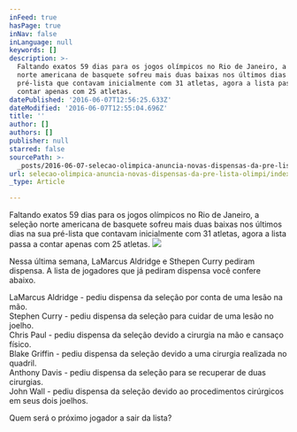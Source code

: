 ```yaml
---
inFeed: true
hasPage: true
inNav: false
inLanguage: null
keywords: []
description: >-
  Faltando exatos 59 dias para os jogos olímpicos no Rio de Janeiro, a seleção
  norte americana de basquete sofreu mais duas baixas nos últimos dias na sua
  pré-lista que contavam inicialmente com 31 atletas, agora a lista passa a
  contar apenas com 25 atletas. 
datePublished: '2016-06-07T12:56:25.633Z'
dateModified: '2016-06-07T12:55:04.696Z'
title: ''
author: []
authors: []
publisher: null
starred: false
sourcePath: >-
  _posts/2016-06-07-selecao-olimpica-anuncia-novas-dispensas-da-pre-lista-olimpi.md
url: selecao-olimpica-anuncia-novas-dispensas-da-pre-lista-olimpi/index.html
_type: Article

---
```

Faltando exatos 59 dias para os jogos olímpicos no Rio de Janeiro, a seleção norte americana de basquete sofreu mais duas baixas nos últimos dias na sua pré-lista que contavam inicialmente com 31 atletas, agora a lista passa a contar apenas com 25 atletas.
![](https://the-grid-user-content.s3-us-west-2.amazonaws.com/d67f2666-4997-4bf0-9c76-2c7744ca155b.jpg)

Nessa última semana, LaMarcus Aldridge e Sthepen Curry pediram dispensa. A lista de jogadores que já pediram dispensa você confere abaixo.

LaMarcus Aldridge - pediu dispensa da seleção por conta de uma lesão na mão.  
Stephen Curry - pediu dispensa da seleção para cuidar de uma lesão no joelho.  
Chris Paul - pediu dispensa da seleção devido a cirurgia na mão e cansaço físico.  
Blake Griffin - pediu dispensa da seleção devido a uma cirurgia realizada no quadril.  
Anthony Davis - pediu dispensa da seleção para se recuperar de duas cirurgias.  
John Wall - pediu dispensa da seleção devido ao procedimentos cirúrgicos em seus dois joelhos.

Quem será o próximo jogador a sair da lista?